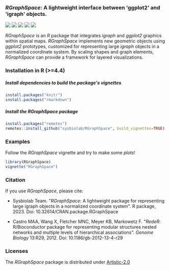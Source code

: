 ### *RGraphSpace*: A lightweight interface between 'ggplot2' and 'igraph' objects.
  <!-- badges: start -->
  [![](https://www.r-pkg.org/badges/version/RGraphSpace)](https://cran.r-project.org/package=RGraphSpace)
  [![](https://img.shields.io/badge/lifecycle-stable-brightgreen.svg)](https://lifecycle.r-lib.org/articles/stages.html#stable)
  [![](https://cranlogs.r-pkg.org/badges/RGraphSpace)](https://cran.r-project.org/package=RGraphSpace)
  [![](https://img.shields.io/badge/license-Artistic--2.0-blue.svg)](https://cran.r-project.org/web/licenses/Artistic-2.0)
  [![](https://img.shields.io/badge/doi-10.32614/CRAN.package.RGraphSpace-blue.svg)](https://doi.org/10.32614/CRAN.package.RGraphSpace)
  <!-- badges: end -->
*RGraphSpace* is an *R* package that integrates *igraph* and *ggplot2* graphics within spatial maps. *RGraphSpace* implements new geometric objects using *ggplot2* prototypes, customized for representing large *igraph* objects in a normalized coordinate system. By scaling shapes and graph elements, *RGraphSpace* can provide a framework for layered visualizations.

### Installation in R (>=4.4)

##### Install dependencies to build the package's vignettes

```r
install.packages("knitr")
install.packages("rmarkdown")
```

##### Install the RGraphSpace package

```r
install.packages("remotes")
remotes::install_github("sysbiolab/RGraphSpace", build_vignettes=TRUE)
```

### Examples

Follow the *RGraphSpace* vignette and try to make some *plots*!

```r
library(RGraphSpace)
vignette("RGraphSpace")
```

### Citation

If you use *RGraphSpace*, please cite:

* Sysbiolab Team. "*RGraphSpace*: A lightweight package for representing large igraph objects in a normalized coordinate system". R package, 2023. Doi: 10.32614/CRAN.package.RGraphSpace

* Castro MAA, Wang X, Fletcher MNC, Meyer KB, Markowetz F. "*RedeR*: R/Bioconductor package for representing modular structures nested networks and multiple levels of hierarchical associations". *Genome Biology* 13:R29, 2012. Doi: 10.1186/gb-2012-13-4-r29

### Licenses

The *RGraphSpace* package is distributed under [Artistic-2.0](https://www.r-project.org/Licenses/Artistic-2.0)
